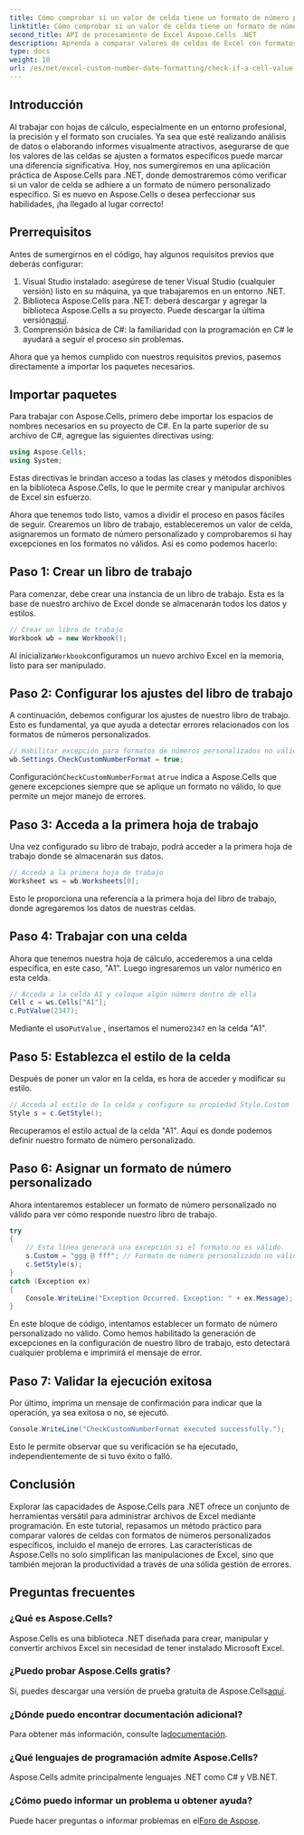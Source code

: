 ```yaml
---
title: Cómo comprobar si un valor de celda tiene un formato de número personalizado específico
linktitle: Cómo comprobar si un valor de celda tiene un formato de número personalizado específico
second_title: API de procesamiento de Excel Aspose.Cells .NET
description: Aprenda a comparar valores de celdas de Excel con formatos numéricos personalizados usando Aspose.Cells para .NET con este tutorial paso a paso.
type: docs
weight: 10
url: /es/net/excel-custom-number-date-formatting/check-if-a-cell-value-is-in-a-specific-custom-number-format/
---
```

## Introducción

Al trabajar con hojas de cálculo, especialmente en un entorno profesional, la precisión y el formato son cruciales. Ya sea que esté realizando análisis de datos o elaborando informes visualmente atractivos, asegurarse de que los valores de las celdas se ajusten a formatos específicos puede marcar una diferencia significativa. Hoy, nos sumergiremos en una aplicación práctica de Aspose.Cells para .NET, donde demostraremos cómo verificar si un valor de celda se adhiere a un formato de número personalizado específico. Si es nuevo en Aspose.Cells o desea perfeccionar sus habilidades, ¡ha llegado al lugar correcto!

## Prerrequisitos

Antes de sumergirnos en el código, hay algunos requisitos previos que deberás configurar:

1. Visual Studio instalado: asegúrese de tener Visual Studio (cualquier versión) listo en su máquina, ya que trabajaremos en un entorno .NET.
2.  Biblioteca Aspose.Cells para .NET: deberá descargar y agregar la biblioteca Aspose.Cells a su proyecto. Puede descargar la última versión[aquí](https://releases.aspose.com/cells/net/).
3. Comprensión básica de C#: la familiaridad con la programación en C# le ayudará a seguir el proceso sin problemas.

Ahora que ya hemos cumplido con nuestros requisitos previos, pasemos directamente a importar los paquetes necesarios.

## Importar paquetes

Para trabajar con Aspose.Cells, primero debe importar los espacios de nombres necesarios en su proyecto de C#. En la parte superior de su archivo de C#, agregue las siguientes directivas using:

```csharp
using Aspose.Cells;
using System;
```

Estas directivas le brindan acceso a todas las clases y métodos disponibles en la biblioteca Aspose.Cells, lo que le permite crear y manipular archivos de Excel sin esfuerzo.

Ahora que tenemos todo listo, vamos a dividir el proceso en pasos fáciles de seguir. Crearemos un libro de trabajo, estableceremos un valor de celda, asignaremos un formato de número personalizado y comprobaremos si hay excepciones en los formatos no válidos. Así es como podemos hacerlo:

## Paso 1: Crear un libro de trabajo

Para comenzar, debe crear una instancia de un libro de trabajo. Esta es la base de nuestro archivo de Excel donde se almacenarán todos los datos y estilos.

```csharp
// Crear un libro de trabajo
Workbook wb = new Workbook();
```

 Al inicializar`Workbook`configuramos un nuevo archivo Excel en la memoria, listo para ser manipulado.

## Paso 2: Configurar los ajustes del libro de trabajo

A continuación, debemos configurar los ajustes de nuestro libro de trabajo. Esto es fundamental, ya que ayuda a detectar errores relacionados con los formatos de números personalizados.

```csharp
// Habilitar excepción para formatos de números personalizados no válidos
wb.Settings.CheckCustomNumberFormat = true;
```

 Configuración`CheckCustomNumberFormat` a`true` indica a Aspose.Cells que genere excepciones siempre que se aplique un formato no válido, lo que permite un mejor manejo de errores.

## Paso 3: Acceda a la primera hoja de trabajo

Una vez configurado su libro de trabajo, podrá acceder a la primera hoja de trabajo donde se almacenarán sus datos.

```csharp
// Acceda a la primera hoja de trabajo
Worksheet ws = wb.Worksheets[0];
```

Esto le proporciona una referencia a la primera hoja del libro de trabajo, donde agregaremos los datos de nuestras celdas.

## Paso 4: Trabajar con una celda

Ahora que tenemos nuestra hoja de cálculo, accederemos a una celda específica, en este caso, "A1". Luego ingresaremos un valor numérico en esta celda.

```csharp
// Acceda a la celda A1 y coloque algún número dentro de ella
Cell c = ws.Cells["A1"];
c.PutValue(2347);
```

 Mediante el uso`PutValue` , insertamos el numero`2347` en la celda "A1". 

## Paso 5: Establezca el estilo de la celda

Después de poner un valor en la celda, es hora de acceder y modificar su estilo.

```csharp
// Acceda al estilo de la celda y configure su propiedad Style.Custom
Style s = c.GetStyle();
```

Recuperamos el estilo actual de la celda "A1". Aquí es donde podemos definir nuestro formato de número personalizado.

## Paso 6: Asignar un formato de número personalizado

Ahora intentaremos establecer un formato de número personalizado no válido para ver cómo responde nuestro libro de trabajo.

```csharp
try
{
    // Esta línea generará una excepción si el formato no es válido.
    s.Custom = "ggg @ fff"; // Formato de número personalizado no válido
    c.SetStyle(s);
}
catch (Exception ex)
{
    Console.WriteLine("Exception Occurred. Exception: " + ex.Message);
}
```

En este bloque de código, intentamos establecer un formato de número personalizado no válido. Como hemos habilitado la generación de excepciones en la configuración de nuestro libro de trabajo, esto detectará cualquier problema e imprimirá el mensaje de error.

## Paso 7: Validar la ejecución exitosa

Por último, imprima un mensaje de confirmación para indicar que la operación, ya sea exitosa o no, se ejecutó.

```csharp
Console.WriteLine("CheckCustomNumberFormat executed successfully.");
```

Esto le permite observar que su verificación se ha ejecutado, independientemente de si tuvo éxito o falló.

## Conclusión

Explorar las capacidades de Aspose.Cells para .NET ofrece un conjunto de herramientas versátil para administrar archivos de Excel mediante programación. En este tutorial, repasamos un método práctico para comparar valores de celdas con formatos de números personalizados específicos, incluido el manejo de errores. Las características de Aspose.Cells no solo simplifican las manipulaciones de Excel, sino que también mejoran la productividad a través de una sólida gestión de errores.

## Preguntas frecuentes

### ¿Qué es Aspose.Cells?
Aspose.Cells es una biblioteca .NET diseñada para crear, manipular y convertir archivos Excel sin necesidad de tener instalado Microsoft Excel.

### ¿Puedo probar Aspose.Cells gratis?
 Sí, puedes descargar una versión de prueba gratuita de Aspose.Cells[aquí](https://releases.aspose.com/).

### ¿Dónde puedo encontrar documentación adicional?
 Para obtener más información, consulte la[documentación](https://reference.aspose.com/cells/net/).

### ¿Qué lenguajes de programación admite Aspose.Cells?
Aspose.Cells admite principalmente lenguajes .NET como C# y VB.NET.

### ¿Cómo puedo informar un problema u obtener ayuda?
 Puede hacer preguntas o informar problemas en el[Foro de Aspose](https://forum.aspose.com/c/cells/9).